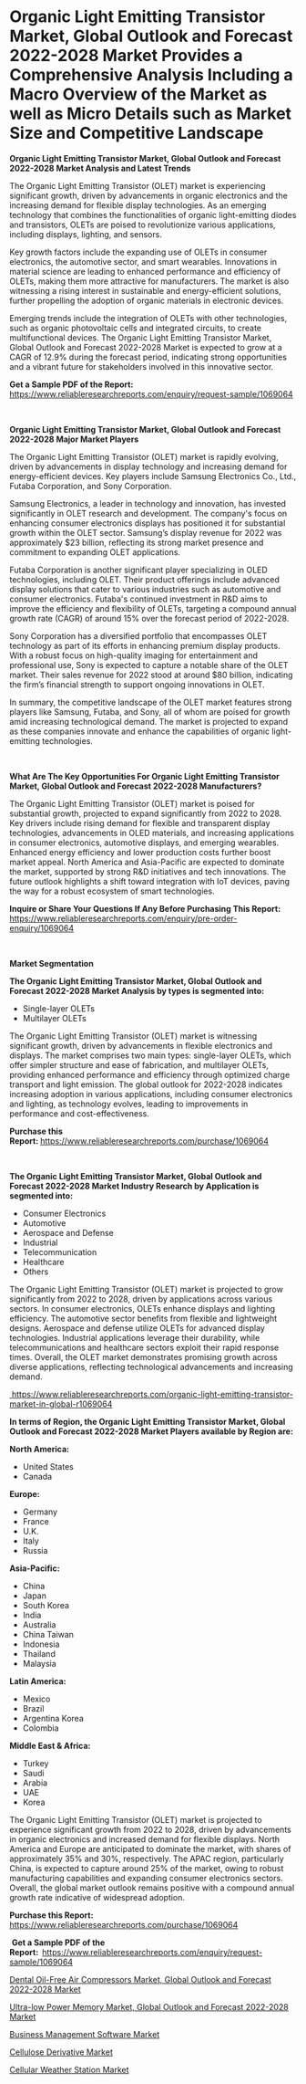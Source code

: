 <p><h1>Organic Light Emitting Transistor Market, Global Outlook and Forecast 2022-2028 Market Provides a Comprehensive Analysis Including a Macro Overview of the Market as well as Micro Details such as Market Size and Competitive Landscape</h1></p><p><strong>Organic Light Emitting Transistor Market, Global Outlook and Forecast 2022-2028 Market Analysis and Latest Trends</strong></p>
<p><p>The Organic Light Emitting Transistor (OLET) market is experiencing significant growth, driven by advancements in organic electronics and the increasing demand for flexible display technologies. As an emerging technology that combines the functionalities of organic light-emitting diodes and transistors, OLETs are poised to revolutionize various applications, including displays, lighting, and sensors. </p><p>Key growth factors include the expanding use of OLETs in consumer electronics, the automotive sector, and smart wearables. Innovations in material science are leading to enhanced performance and efficiency of OLETs, making them more attractive for manufacturers. The market is also witnessing a rising interest in sustainable and energy-efficient solutions, further propelling the adoption of organic materials in electronic devices.</p><p>Emerging trends include the integration of OLETs with other technologies, such as organic photovoltaic cells and integrated circuits, to create multifunctional devices. The Organic Light Emitting Transistor Market, Global Outlook and Forecast 2022-2028 Market is expected to grow at a CAGR of 12.9% during the forecast period, indicating strong opportunities and a vibrant future for stakeholders involved in this innovative sector.</p></p>
<p><strong>Get a Sample PDF of the Report:&nbsp;</strong> <a href="https://www.reliableresearchreports.com/enquiry/request-sample/1069064">https://www.reliableresearchreports.com/enquiry/request-sample/1069064</a></p>
<p>&nbsp;</p>
<p><strong>Organic Light Emitting Transistor Market, Global Outlook and Forecast 2022-2028 Major Market Players</strong></p>
<p><p>The Organic Light Emitting Transistor (OLET) market is rapidly evolving, driven by advancements in display technology and increasing demand for energy-efficient devices. Key players include Samsung Electronics Co., Ltd., Futaba Corporation, and Sony Corporation.</p><p>Samsung Electronics, a leader in technology and innovation, has invested significantly in OLET research and development. The company's focus on enhancing consumer electronics displays has positioned it for substantial growth within the OLET sector. Samsung’s display revenue for 2022 was approximately $23 billion, reflecting its strong market presence and commitment to expanding OLET applications.</p><p>Futaba Corporation is another significant player specializing in OLED technologies, including OLET. Their product offerings include advanced display solutions that cater to various industries such as automotive and consumer electronics. Futaba's continued investment in R&D aims to improve the efficiency and flexibility of OLETs, targeting a compound annual growth rate (CAGR) of around 15% over the forecast period of 2022-2028.</p><p>Sony Corporation has a diversified portfolio that encompasses OLET technology as part of its efforts in enhancing premium display products. With a robust focus on high-quality imaging for entertainment and professional use, Sony is expected to capture a notable share of the OLET market. Their sales revenue for 2022 stood at around $80 billion, indicating the firm’s financial strength to support ongoing innovations in OLET.</p><p>In summary, the competitive landscape of the OLET market features strong players like Samsung, Futaba, and Sony, all of whom are poised for growth amid increasing technological demand. The market is projected to expand as these companies innovate and enhance the capabilities of organic light-emitting technologies.</p></p>
<p>&nbsp;</p>
<p><strong>What Are The Key Opportunities For Organic Light Emitting Transistor Market, Global Outlook and Forecast 2022-2028 Manufacturers?</strong></p>
<p><p>The Organic Light Emitting Transistor (OLET) market is poised for substantial growth, projected to expand significantly from 2022 to 2028. Key drivers include rising demand for flexible and transparent display technologies, advancements in OLED materials, and increasing applications in consumer electronics, automotive displays, and emerging wearables. Enhanced energy efficiency and lower production costs further boost market appeal. North America and Asia-Pacific are expected to dominate the market, supported by strong R&D initiatives and tech innovations. The future outlook highlights a shift toward integration with IoT devices, paving the way for a robust ecosystem of smart technologies.</p></p>
<p><strong>Inquire or Share Your Questions If Any Before Purchasing This Report:</strong> <a href="https://www.reliableresearchreports.com/enquiry/pre-order-enquiry/1069064">https://www.reliableresearchreports.com/enquiry/pre-order-enquiry/1069064</a></p>
<p>&nbsp;</p>
<p><strong>Market Segmentation</strong></p>
<p><strong>The Organic Light Emitting Transistor Market, Global Outlook and Forecast 2022-2028 Market Analysis by types is segmented into:</strong></p>
<p><ul><li>Single-layer OLETs</li><li>Multilayer OLETs</li></ul></p>
<p><p>The Organic Light Emitting Transistor (OLET) market is witnessing significant growth, driven by advancements in flexible electronics and displays. The market comprises two main types: single-layer OLETs, which offer simpler structure and ease of fabrication, and multilayer OLETs, providing enhanced performance and efficiency through optimized charge transport and light emission. The global outlook for 2022-2028 indicates increasing adoption in various applications, including consumer electronics and lighting, as technology evolves, leading to improvements in performance and cost-effectiveness.</p></p>
<p><strong>Purchase this Report:&nbsp;</strong><a href="https://www.reliableresearchreports.com/purchase/1069064">https://www.reliableresearchreports.com/purchase/1069064</a></p>
<p>&nbsp;</p>
<p><strong>The Organic Light Emitting Transistor Market, Global Outlook and Forecast 2022-2028 Market Industry Research by Application is segmented into:</strong></p>
<p><ul><li>Consumer Electronics</li><li>Automotive</li><li>Aerospace and Defense</li><li>Industrial</li><li>Telecommunication</li><li>Healthcare</li><li>Others</li></ul></p>
<p><p>The Organic Light Emitting Transistor (OLET) market is projected to grow significantly from 2022 to 2028, driven by applications across various sectors. In consumer electronics, OLETs enhance displays and lighting efficiency. The automotive sector benefits from flexible and lightweight designs. Aerospace and defense utilize OLETs for advanced display technologies. Industrial applications leverage their durability, while telecommunications and healthcare sectors exploit their rapid response times. Overall, the OLET market demonstrates promising growth across diverse applications, reflecting technological advancements and increasing demand.</p></p>
<p><a href="https://www.reliableresearchreports.com/organic-light-emitting-transistor-market-in-global-r1069064">&nbsp;https://www.reliableresearchreports.com/organic-light-emitting-transistor-market-in-global-r1069064</a></p>
<p><strong>In terms of Region, the Organic Light Emitting Transistor Market, Global Outlook and Forecast 2022-2028 Market Players available by Region are:</strong></p>
<p>
    <p> <strong> North America: </strong>
        <ul>
            <li>United States</li>
            <li>Canada</li>
        </ul>
        </p> 
    <p> <strong> Europe: </strong>
        <ul>
            <li>Germany</li>
            <li>France</li>
            <li>U.K.</li>
            <li>Italy</li>
            <li>Russia</li>
        </ul>
        </p> 
    <p> <strong> Asia-Pacific: </strong>
        <ul>
            <li>China</li>
            <li>Japan</li>
            <li>South Korea</li>
            <li>India</li>
            <li>Australia</li>
            <li>China Taiwan</li>
            <li>Indonesia</li>
            <li>Thailand</li>
            <li>Malaysia</li>
        </ul>
        </p> 
    <p> <strong> Latin America: </strong>
        <ul>
            <li>Mexico</li>
            <li>Brazil</li>
            <li>Argentina Korea</li>
            <li>Colombia</li>
        </ul>
        </p> 
    <p> <strong> Middle East & Africa: </strong>
        <ul>
            <li>Turkey</li>
            <li>Saudi</li>
            <li>Arabia</li>
            <li>UAE</li>
            <li>Korea</li>
        </ul>
    </p>
    </p>
<p><p>The Organic Light Emitting Transistor (OLET) market is projected to experience significant growth from 2022 to 2028, driven by advancements in organic electronics and increased demand for flexible displays. North America and Europe are anticipated to dominate the market, with shares of approximately 35% and 30%, respectively. The APAC region, particularly China, is expected to capture around 25% of the market, owing to robust manufacturing capabilities and expanding consumer electronics sectors. Overall, the global market outlook remains positive with a compound annual growth rate indicative of widespread adoption.</p></p>
<p><strong>Purchase this Report: </strong><a href="https://www.reliableresearchreports.com/purchase/1069064">https://www.reliableresearchreports.com/purchase/1069064</a></p>
<p>&nbsp;<strong>Get a Sample PDF of the Report:&nbsp;&nbsp;</strong><a href="https://www.reliableresearchreports.com/enquiry/request-sample/1069064">https://www.reliableresearchreports.com/enquiry/request-sample/1069064</a></p>
<p><strong></strong></p>
<p><p><a href="https://github.com/ashepherd82/Market-Research-Report-List-6/blob/main/dental-oil-free-air-compressors-market-global-outlook-and-forecast-2022-2028-market.md">Dental Oil-Free Air Compressors Market, Global Outlook and Forecast 2022-2028 Market</a></p><p><a href="https://github.com/JakirUddin651/Market-Research-Report-List-1/blob/main/ultra-low-power-memory-market-global-outlook-and-forecast-2022-2028-market.md">Ultra-low Power Memory Market, Global Outlook and Forecast 2022-2028 Market</a></p><p><a href="https://www.linkedin.com/pulse/analyzing-key-drivers-business-management-software-market-u6vce?trackingId=r3%2BkR5HmTcWjyWCK3M%2B9cg%3D%3D">Business Management Software Market</a></p><p><a href="https://issuu.com/reportprime-2/docs/cellulose-derivative-market-size-20_262609935f8b7a">Cellulose Derivative Market</a></p><p><a href="https://medium.com/@sakatikimasho/this-report-aims-to-deliver-an-in-depth-analysis-of-the-global-cellular-weather-station-market-e4dcd02d9ff5">Cellular Weather Station Market</a></p></p>